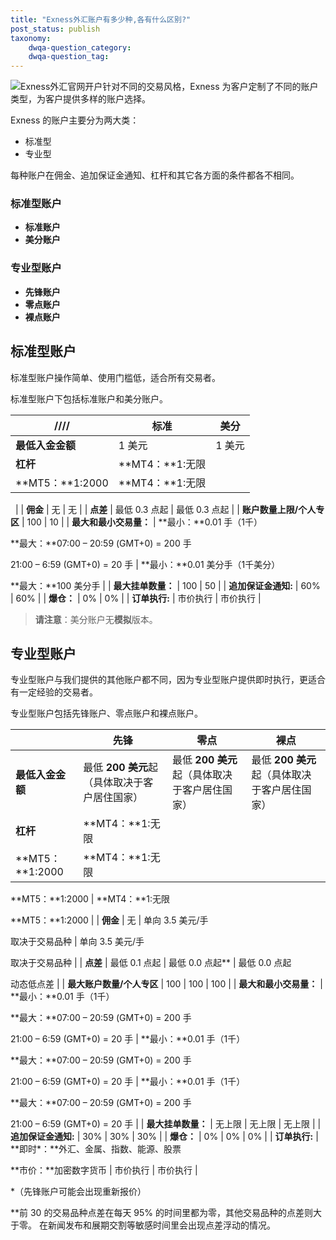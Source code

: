 ```yaml
---
title: "Exness外汇账户有多少种,各有什么区别?"
post_status: publish
taxonomy:
    dwqa-question_category:
    dwqa-question_tag:
---
```


![Exness外汇官网开户](https://cdn.fendou.la/welaowei8/2019/01/Exness.svg)针对不同的交易风格，Exness 为客户定制了不同的账户类型，为客户提供多样的账户选择。

Exness 的账户主要分为两大类：

- 标准型
- 专业型

每种账户在佣金、追加保证金通知、杠杆和其它各方面的条件都各不相同。

### 标准型账户

- **标准账户**
- **美分账户**

### 专业型账户

- **先锋账户**
- **零点账户**
- **裸点账户**

## **标准型账户**

标准型账户操作简单、使用门槛低，适合所有交易者。

标准型账户下包括标准账户和美分账户。

| //// | 标准 | 美分 |
| --- | --- | --- |
| **最低入金金额** | 1 美元 | 1 美元 |
| **杠杆** | **MT4：**1:无限
**MT5：**1:2000 | **MT4：**1:无限

  |
| **佣金** | 无 | 无 |
| **点差** | 最低 0.3 点起 | 最低 0.3 点起 |
| **账户数量上限/个人专区** | 100 | 10 |
| **最大和最小交易量：** | **最小：**0.01 手（1千）

**最大：**07:00 – 20:59 (GMT+0) = 200 手

21:00 – 6:59 (GMT+0) = 20 手 | **最小：**0.01 美分手（1千美分）

**最大：**100 美分手 |
| **最大挂单数量：** | 100 | 50 |
| **追加保证金通知:** | 60% | 60% |
| **爆仓：** | 0% | 0% |
| **订单执行:** | 市价执行 | 市价执行 |

> **请注意**：美分账户无**模拟**版本。

## **专业型账户**

专业型账户与我们提供的其他账户都不同，因为专业型账户提供即时执行，更适合有一定经验的交易者。

专业型账户包括先锋账户、零点账户和裸点账户。

|  | 先锋 | 零点 | 裸点 |
| --- | --- | --- | --- |
| **最低入金金额** | 最低 **200 美元**起（具体取决于客户居住国家） | 最低 **200 美元**起（具体取决于客户居住国家） | 最低 **200 美元**起（具体取决于客户居住国家） |
| **杠杆** | **MT4：**1:无限
**MT5：**1:2000 | **MT4：**1:无限

**MT5：**1:2000 | **MT4：**1:无限

**MT5：**1:2000 |
| **佣金** | 无 | 单向 3.5 美元/手

取决于交易品种 | 单向 3.5 美元/手

取决于交易品种 |
| **点差** | 最低 0.1 点起 | 最低 0.0 点起\*\* | 最低 0.0 点起

动态低点差 |
| **最大账户数量/个人专区** | 100 | 100 | 100 |
| **最大和最小交易量：** | **最小：**0.01 手（1千）

**最大：**07:00 – 20:59 (GMT+0) = 200 手

21:00 – 6:59 (GMT+0) = 20 手 | **最小：**0.01 手（1千）

**最大：**07:00 – 20:59 (GMT+0) = 200 手

21:00 – 6:59 (GMT+0) = 20 手 | **最小：**0.01 手（1千）

**最大：**07:00 – 20:59 (GMT+0) = 200 手

21:00 – 6:59 (GMT+0) = 20 手 |
| **最大挂单数量：** | 无上限 | 无上限 | 无上限 |
| **追加保证金通知:** | 30% | 30% | 30% |
| **爆仓：** | 0% | 0% | 0% |
| **订单执行:** | **即时\*：**外汇、金属、指数、能源、股票

**市价：**加密数字货币 | 市价执行 | 市价执行 |

\*（先锋账户可能会出现重新报价）

\*\*前 30 的交易品种点差在每天 95% 的时间里都为零，其他交易品种的点差则大于零。 在新闻发布和展期交割等敏感时间里会出现点差浮动的情况。
